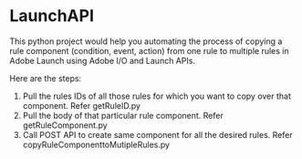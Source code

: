 # LaunchAPI

This python project would help you automating the process of copying a rule component (condition, event, action) from one rule to multiple rules in Adobe Launch using Adobe I/O and Launch APIs. 

Here are the steps:

1. Pull the rules IDs of all those rules for which you want to copy over that component. Refer getRuleID.py
2. Pull the body of that particular rule component. Refer getRuleComponent.py
3. Call POST API to create same component for all the desired rules. Refer copyRuleComponenttoMutipleRules.py
